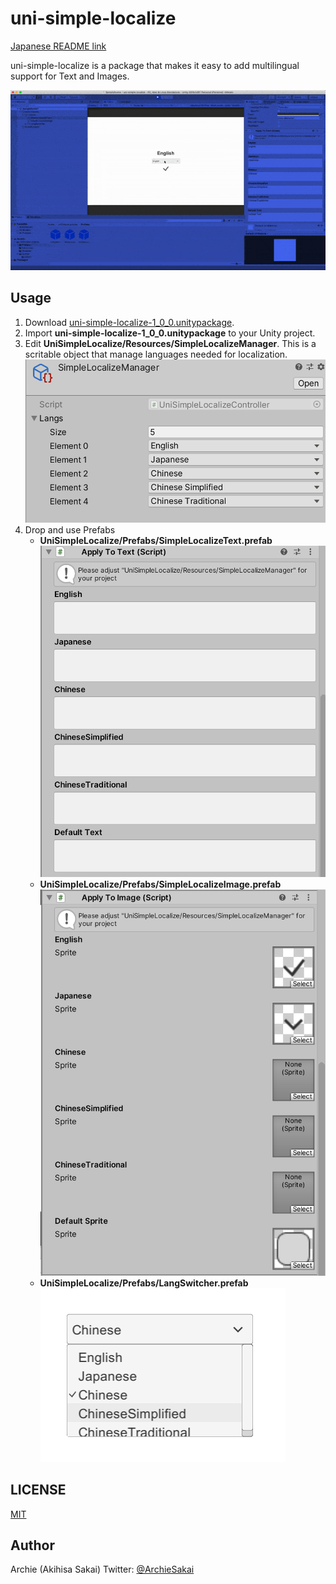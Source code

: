 # uni-simple-localize

[Japanese README link](/README_JA.md)

uni-simple-localize is a package that makes it easy to add multilingual support for Text and Images.

![DEMO](/Docs/uni-simple-localize.gif)

## Usage

1. Download [uni-simple-localize-1_0_0.unitypackage](/Release/uni-simple-localize-1_0_0.unitypackage).
1. Import **uni-simple-localize-1_0_0.unitypackage** to your Unity project.
1. Edit **UniSimpleLocalize/Resources/SimpleLocalizeManager**. This is a scritable object that manage languages needed for localization.
  ![SimpleLocalizeManager](/Docs/SimpleLocalizeManager.png)
1. Drop and use Prefabs
   * **UniSimpleLocalize/Prefabs/SimpleLocalizeText.prefab**
     ![SimpleLocalizeText](/Docs/SimpleLocalizeText.png)
   * **UniSimpleLocalize/Prefabs/SimpleLocalizeImage.prefab**
     ![SimpleLocalizeImage](/Docs/SimpleLocalizeImage.png)
   * **UniSimpleLocalize/Prefabs/LangSwitcher.prefab**
     ![LangSwitcher](/Docs/LangSwitcher.png)

## LICENSE
[MIT](/LICENSE)

## Author
Archie (Akihisa Sakai)
Twitter: [@ArchieSakai](https://twitter.com/ArchieSakai)
